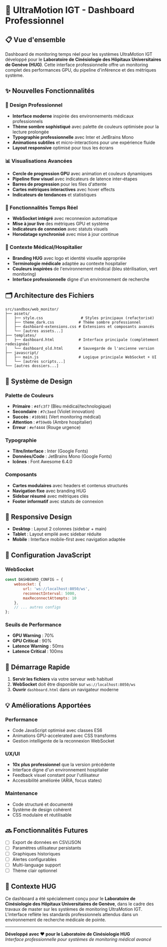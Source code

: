 # 🚀 UltraMotion IGT - Dashboard Professionnel

## 📋 Vue d'ensemble

Dashboard de monitoring temps réel pour les systèmes UltraMotion IGT développé pour le **Laboratoire de Cinésiologie des Hôpitaux Universitaires de Genève (HUG)**. Cette interface professionnelle offre un monitoring complet des performances GPU, du pipeline d'inférence et des métriques système.

## ✨ Nouvelles Fonctionnalités

### 🎨 Design Professionnel

- **Interface moderne** inspirée des environnements médicaux professionnels
- **Thème sombre sophistiqué** avec palette de couleurs optimisée pour la lecture prolongée
- **Typographie professionnelle** avec Inter et JetBrains Mono
- **Animations subtiles** et micro-interactions pour une expérience fluide
- **Layout responsive** optimisé pour tous les écrans

### 📊 Visualisations Avancées

- **Cercle de progression GPU** avec animation et couleurs dynamiques
- **Pipeline flow visuel** avec indicateurs de latence inter-étapes
- **Barres de progression** pour les files d'attente
- **Cartes métriques interactives** avec hover effects
- **Indicateurs de tendances** et statistiques

### 🔄 Fonctionnalités Temps Réel

- **WebSocket intégré** avec reconnexion automatique
- **Mise à jour live** des métriques GPU et système
- **Indicateurs de connexion** avec statuts visuels
- **Horodatage synchronisé** avec mise à jour continue

### 🏥 Contexte Médical/Hospitalier

- **Branding HUG** avec logo et identité visuelle appropriée
- **Terminologie médicale** adaptée au contexte hospitalier
- **Couleurs inspirées** de l'environnement médical (bleu stérilisation, vert monitoring)
- **Interface professionnelle** digne d'un environnement de recherche

## 🗂️ Architecture des Fichiers

```
src/sandbox/web_monitor/
├── assets/
│   ├── style.css                 # Styles principaux (refactorisé)
│   ├── theme_dark.css           # Thème sombre professionnel
│   ├── dashboard-extensions.css # Extensions et composants avancés
│   └── [autres assets...]
├── templates/
│   ├── dashboard.html           # Interface principale (complètement redesignée)
│   └── dashboard_old.html       # Sauvegarde de l'ancienne version
├── javascript/
│   ├── main.js                  # Logique principale WebSocket + UI
│   └── [autres scripts...]
└── [autres dossiers...]
```

## 🎨 Système de Design

### Palette de Couleurs

- **Primaire** : `#4fc3f7` (Bleu médical/technologique)
- **Secondaire** : `#7c3aed` (Violet innovation)
- **Succès** : `#10b981` (Vert monitoring médical)
- **Attention** : `#f59e0b` (Ambre hospitalier)
- **Erreur** : `#ef4444` (Rouge urgence)

### Typographie

- **Titre/Interface** : Inter (Google Fonts)
- **Données/Code** : JetBrains Mono (Google Fonts)
- **Icônes** : Font Awesome 6.4.0

### Composants

- **Cartes modulaires** avec headers et contenus structurés
- **Navigation fixe** avec branding HUG
- **Sidebar résumé** avec métriques clés
- **Footer informatif** avec statuts de connexion

## 📱 Responsive Design

- **Desktop** : Layout 2 colonnes (sidebar + main)
- **Tablet** : Layout empilé avec sidebar réduite
- **Mobile** : Interface mobile-first avec navigation adaptée

## 🔧 Configuration JavaScript

### WebSocket

```javascript
const DASHBOARD_CONFIG = {
    websocket: {
        url: 'ws://localhost:8050/ws',
        reconnectInterval: 5000,
        maxReconnectAttempts: 10
    },
    // ... autres configs
};
```

### Seuils de Performance

- **GPU Warning** : 70%
- **GPU Critical** : 90%
- **Latence Warning** : 50ms
- **Latence Critical** : 100ms

## 🚀 Démarrage Rapide

1. **Servir les fichiers** via votre serveur web habituel
2. **WebSocket** doit être disponible sur `ws://localhost:8050/ws`
3. **Ouvrir** `dashboard.html` dans un navigateur moderne

## 💡 Améliorations Apportées

### Performance
- Code JavaScript optimisé avec classes ES6
- Animations GPU-accelerated avec CSS transforms
- Gestion intelligente de la reconnexion WebSocket

### UX/UI
- **10x plus professionnel** que la version précédente
- Interface digne d'un environnement hospitalier
- Feedback visuel constant pour l'utilisateur
- Accessibilité améliorée (ARIA, focus states)

### Maintenance
- Code structuré et documenté
- Système de design cohérent
- CSS modulaire et réutilisable

## 🔜 Fonctionnalités Futures

- [ ] Export de données en CSV/JSON
- [ ] Paramètres utilisateur persistants
- [ ] Graphiques historiques
- [ ] Alertes configurables
- [ ] Multi-language support
- [ ] Thème clair optionnel

## 🏥 Contexte HUG

Ce dashboard a été spécialement conçu pour le **Laboratoire de Cinésiologie des Hôpitaux Universitaires de Genève**, dans le cadre des travaux de master sur les systèmes de monitoring UltraMotion IGT. L'interface reflète les standards professionnels attendus dans un environnement de recherche médicale de pointe.

---

**Développé avec ❤️ pour le Laboratoire de Cinésiologie HUG**  
*Interface professionnelle pour systèmes de monitoring médical avancé*